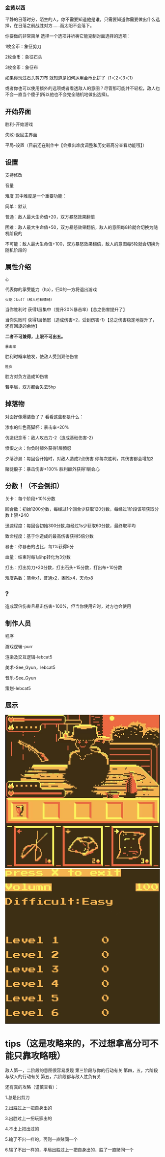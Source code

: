 ### 金黄以西
平静的日落时分，陌生的人，你不需要知道他是谁，只需要知道你需要做出什么选择，在日落之前战胜对方......而太阳不会落下。

你要做的非常简单 选择一个选项并祈祷它能克制对面选择的选项：

1枚金币：象征剪刀

2枚金币：象征石头

3枚金币：象征布

如果你玩过石头剪刀布 就知道是如何运用金币比拼了（1＜2＜3＜1）

或者你也可以使用额外的选项或者看透敌人的意图？尽管那可能并不轻松，敌人也不会一直当个傻子(所以他也不会完全随机地做出选择)。


## 开始界面
胜利-开始游戏

失败-返回主界面

平局-设置（目前还在制作中【会推出难度调整和历史最高分查看功能哦】）

## 设置
支持修改

音量

难度
其中难度是一个重要功能：

简单：默认

普通：敌人最大生命值+20，双方暴怒效果翻倍

困难：敌人最大生命值+50，双方暴怒效果翻倍，敌人的意图每8轮就会切换为随机阶段的

不可能：敌人最大生命值+100，双方暴怒效果翻倍，敌人的意图每5轮就会切换为随机阶段的

## 属性介绍
    心
代表你的承受能力（hp），归0的一方将退出游戏


    火焰：buff（敌人也有情绪）

当你胜利时 获得1层集中（提升20%暴击率）【总之伤害提升了】

当你失败时 获得1层愤怒（造成伤害+2，受到伤害-1）【总之伤害稳定地提升了，还有回旋的余地】

**二者不可兼得，上限不可出五。**


    暴击率

胜利时概率触发，使敌人受到双倍伤害


    胜负

胜方对负方造成10伤害

若平局，双方都会失去5hp


## 掉落物
对面好像爆装备了？  看看这些都是什么：

渗水的红色高脚杯：暴击率+20%

仿造纪念币：敌人攻击力-2（造成基础伤害-2）

愤恨之火：你负时额外获得1层愤怒

夕落沙漏：每回合开始时，对敌人造成2点伤害 你每次胜利，其伤害都会增加2

赌徒骰子：暴击伤害+100% 胜利额外获得1层会心


## 分数！（不会倒扣）
关卡：每个阶段+10%分数

回合数：初始1200分数，每经过1个回合少获取120分数，每经过1阶段该项获取分数上限+240

迅速程度：每回合初始300分数,每经过1s少获取60分数，最终取平均

致命程度：基于你造成的最高伤害获得5倍分数

暴击：你暴击的占比，每1%获得5分

血量：结束时每1点hp转化为3分数

打出：打出剪刀+20分数，打出石头+15分数，打出布+10分数

难度系数：简单x1，普通x2，困难x4，天命x8



## ?
造成双倍伤害且暴击伤害+100%，但当你使用它时，对方也会使用

## 制作人员
程序

 游戏逻辑-purr

 渲染及交互逻辑-lebcat5

美术-See_Gyun，lebcat5

音乐-See_Gyun

策划-lebcat5

## 展示
![alt text](view.jpg)
![alt text](view2.jpg)

# tips（这是攻略来的，不过想拿高分可不能只靠攻略哦）
敌人第一，二阶段的意图很容易发现
第三阶段与你的行动有关
第四，五，六阶段与敌人的行动有关
第五，六阶段都与敌人胜负有关



还有真的攻略（谨慎查看）：






1.总是出剪刀

2.出胜过上一把自身出的

3.出胜过上一把玩家出的

4.不出上把出过的

5.输了不出一样的，否则一直赌同一个

6.输了不出一样的，平局出胜过上一把自身出的，胜了一直赌同一个
